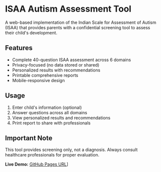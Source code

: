 # ISAA Autism Assessment Tool

A web-based implementation of the Indian Scale for Assessment of Autism (ISAA) that provides parents with a confidential screening tool to assess their child's development.

## Features
- Complete 40-question ISAA assessment across 6 domains
- Privacy-focused (no data stored or shared)
- Personalized results with recommendations
- Printable comprehensive reports
- Mobile-responsive design

## Usage
1. Enter child's information (optional)
2. Answer questions across all domains
3. View personalized results and recommendations
4. Print report to share with professionals

## Important Note
This tool provides screening only, not a diagnosis. Always consult healthcare professionals for proper evaluation.

**Live Demo:** [GitHub Pages URL](https://2560005.github.io/ISAA-WebApp/)]
